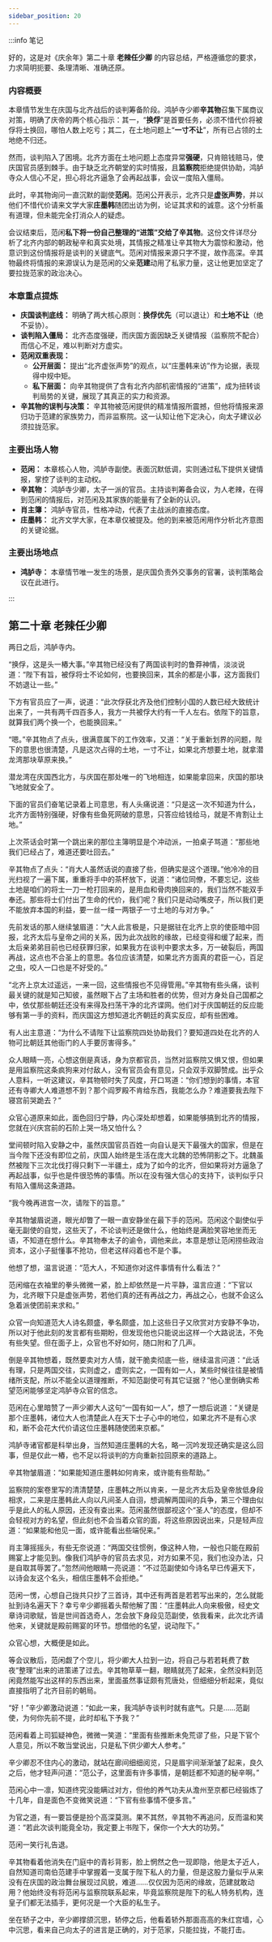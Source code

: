 ```yaml
---
sidebar_position: 20
---
```


:::info 笔记

好的，这是对《庆余年》第二十章 **老辣任少卿** 的内容总结，严格遵循您的要求，力求简明扼要、条理清晰、准确还原。

### 内容概要

本章情节发生在庆国与北齐战后的谈判筹备阶段。鸿胪寺少卿**辛其物**召集下属商议对策，明确了庆帝的两个核心指示：其一，“**换俘**”是首要任务，必须不惜代价将被俘将士换回，哪怕人数上吃亏；其二，在土地问题上“**一寸不让**”，所有已占领的土地绝不归还。

然而，谈判陷入了困境。北齐方面在土地问题上态度异常**强硬**，只肯赔钱赔马，使庆国官员感到棘手。由于缺乏北齐朝堂的实时情报，且**监察院**拒绝提供协助，鸿胪寺众人信心不足，担心将北齐逼急了会再起战事，会议一度陷入僵局。

此时，辛其物询问一直沉默的副使**范闲**。范闲公开表示，北齐只是**虚张声势**，并以他们不惜代价请来文学大家**庄墨韩**随团出访为例，论证其求和的诚意。这个分析虽有道理，但未能完全打消众人的疑虑。

会议结束后，范闲**私下将一份自己整理的“进策”交给了辛其物**。这份文件详尽分析了北齐内部的朝政秘辛和真实处境，其情报之精准让辛其物大为震惊和激动，他意识到这份情报将是谈判的关键底气。范闲对情报来源只字不提，故作高深。辛其物最终将情报的来源误认为是范闲的父亲**范建**动用了私家力量，这让他更加坚定了要拉拢范家的政治决心。

### 本章重点提炼

*   **庆国谈判底线：** 明确了两大核心原则：**换俘优先**（可以退让）和**土地不让**（绝不妥协）。
*   **谈判陷入僵局：** 北齐态度强硬，而庆国方面因缺乏关键情报（监察院不配合）而信心不足，难以判断对方虚实。
*   **范闲双重表现：**
    *   **公开层面：** 提出“北齐虚张声势”的观点，以“庄墨韩来访”作为论据，表现得中规中矩。
    *   **私下层面：** 向辛其物提供了含有北齐内部机密情报的“进策”，成为扭转谈判局势的关键，展现了其真正的实力和资源。
*   **辛其物的误判与决策：** 辛其物被范闲提供的精准情报所震撼，但他将情报来源归功于范建的家族势力，而非监察院。这一认知让他下定决心，向太子建议必须拉拢范家。

### 主要出场人物

*   **范闲：** 本章核心人物，鸿胪寺副使。表面沉默低调，实则通过私下提供关键情报，掌控了谈判的主动权。
*   **辛其物：** 鸿胪寺少卿，太子一派的官员。主持谈判筹备会议，为人老辣，在得到范闲的情报后，对范闲及其家族的能量有了全新的认识。
*   **肖主簿：** 鸿胪寺官员，性格冲动，代表了主战派的直接态度。
*   **庄墨韩：** 北齐文学大家，在本章仅被提及。他的到来被范闲用作分析北齐意图的关键论据。

### 主要出场地点

*   **鸿胪寺：** 本章情节唯一发生的场景，是庆国负责外交事务的官署，谈判策略会议在此进行。

:::

## 第二十章 **老辣任少卿**

两日之后，鸿胪寺内。

“换俘，这是头一樁大事。”辛其物已经没有了两国谈判时的鲁莽神情，淡淡说道：“陛下有旨，被俘将士不论如何，也要换回来，其余的都是小事，这方面我们不妨退让一些。”

下方有官员应了一声，说道：“此次俘获北齐及他们控制小国的人数已经大致统计出来了，一共有两千四百多人，我方一共被俘大约有一千人左右。依陛下的旨意，就算我们两个换一个，也能换回来。”

“嗯。”辛其物点了点头，很满意属下的工作效率，又道：“关于重新划界的问题，陛下的意思也很清楚，凡是这次占得的土地，一寸不让，如果北齐想要土地，就拿潜龙湾那块草原来换。”

潜龙湾在庆国西北方，与庆国在那处唯一的飞地相连，如果能拿回来，庆国的那块飞地就安全了。

下面的官员们奋笔记录着上司意思，有人头痛说道：“只是这一次不知道为什么，北齐方面特别强硬，好像有些鱼死网破的意思，只答应给钱给马，就是不肯割让土地。”

上次茶话会时第一个跳出来的那位主簿明显是个冲动派，一拍桌子骂道：“那些地我们已经占了，难道还要吐回去。”

辛其物点了点头：“肖大人虽然话说的直接了些，但确实是这个道理。”他冷冷的目光扫视了一遍下属，重重将手中的茶杯放下，说道：“诸位同僚，不要忘记，这些土地是咱们的将士一刀一枪打回来的，是用血和骨肉换回来的，我们当然不能双手奉还。那些将士们付出了生命的代价，我们呢？我们只是动动嘴皮子，所以我们更不能放弃本国的利益，要一丝一缕一两银子一寸土地的与对方争。”

先前发话的那人继续皱眉道：“大人此言极是，只是据驻在北齐上京的使臣暗中回报，北齐太后与皇帝之间的关系，因为此次战败的缘故，已经变得和缓了起来，而太后亲弟弟目前也已经获罪归家，如果我方在谈判中要求太多，万一破裂后，两国再战，这点也不合圣上的意思。各位应该清楚，如果北齐方面真的君臣一心，百足之虫，咬人一口也是不好受的。”

“北齐上京太过遥远，一来一回，这些情报也不见得管用。”辛其物有些头痛，谈判最关键的就是知己知彼，虽然眼下占了主场和胜者的优势，但对方身处自己国都之中，依仗那些朝廷还没有来得及扫荡干净的北齐谍网。他们对于庆国朝廷的反应能够有第一手的资料，而庆国这方想知道北齐朝廷的真实反应，却有些困难。

有人出主意道：“为什么不请陛下让监察院四处协助我们？要知道四处在北齐的人物可比朝廷其他衙门的人手要厉害得多。”

众人眼睛一亮，心想这倒是真话，身为京都官员，当然对监察院又惧又恨，但如果是用监察院这条疯狗来对付敌人，没有官员会有意见，只会双手双脚赞成。出乎众人意料，一听这建议，辛其物顿时失了风度，开口骂道：“你们想到的事情，本官还有寺卿大人难道想不到？那个阎罗殿不肯给东西，我能怎么办？难道要我去陛下寝宫前哭跪去？”

众官心道原来如此，面色回归宁静，内心深处却想着，如果能够搞到北齐的情报，您就在兴庆宫前的石阶上哭一场又怕什么？

堂间顿时陷入安静之中，虽然庆国官员百姓一向自认是天下最强大的国家，但是在当今陛下还没有即位之前，庆国人始终是生活在庞大北魏的恐怖阴影之下。北魏虽然被陛下三次北伐打得只剩下一半疆土，成为了如今的北齐，但如果将对方逼急了再起战事，似乎也是件很恐怖的事情。所以在没有强大信心的支持下，谈判似乎只有陷入僵局这条道路。

“我今晚再进宫一次，请陛下的旨意。”

辛其物皱眉说道，眼光却瞥了一眼一直安静坐在最下手的范闲。范闲这个副使似乎毫无副使的自觉，这些天了，不论谈判还是做什么，他始终是满脸笑容地坐而无语，不知道在想什么。辛其物奉太子的谕令，调他来此，本意是想让范闲捞些政治资本，这小子挺懂事不抢功，但老这样闷着也不是个事。

他想了想，温言说道：“范大人，不知道你对这件事情有什么看法？”

范闲缩在衣袖里的拳头微微一紧，脸上却依然是一片平静，温言应道：“下官以为，北齐眼下只是虚张声势，若他们真的还有再战之力，再战之心，也就不会这么急着派使团前来求和。”

众官一向知道范大人诗名颇盛，拳名颇盛，加上这些日子又欣赏对方安静不争功，所以对于他此刻的发言都有些期盼，但发现他也只能说出这样一个大路说法，不免有些失望。但在面子上，众官也不好如何，随口附和了几声。

倒是辛其物想着，既然要卖对方人情，就干脆卖彻底一些，继续温言问道：“此话有理，只是两国交往，实则虚之，虚则实之，一国有如一人，某些时候往往是被情绪所支配，所以不能全以道理推断，不知范副使可有其它证据？”他心里倒确实希望范闲能够坚定鸿胪寺众官的信念。

范闲在心里暗赞了一声少卿大人这句“一国有如一人”，想了一想后说道：“关键是那个庄墨韩，诸位大人也清楚此人在天下士子心中的地位，如果北齐不是有心求和，断不会花大代价请这位庄墨韩随使团来京都。”

鸿胪寺诸官都是科举出身，当然知道庄墨韩的大名，略一沉吟发现还确实是这么回事，但是仅此一樁，也不足以将谈判的方向重新拉回原来的道路上。

辛其物皱眉道：“如果能知道庄墨韩如何肯来，或许能有些帮助。”

监察院的案卷里写的清清楚楚，庄墨韩之所以肯来，一是北齐太后及皇帝放低身段相求，二来是庄墨韩此人向以凡间圣人自诩，想调解两国间的兵争，第三个理由似乎是此人的私人原因，还没有查出来。范闲虽然很鄙视这个“圣人”的态度，但却不会轻视对方的名望，但此刻也不会当着众官的面，将这些原因说出来，只是轻声应道：“如果能和他见一面，或许能看出些端倪来。”

肖主簿摇摇头，有些无奈说道：“两国交往惯例，像这种人物，一般也只能在殿前赐宴上才能见到。像我们鸿胪寺的官员去求见，对方如果不见，我们也没办法，只是自取其辱罢了。”忽然间他眼睛一亮说道：“不过范副使如今诗名早已传遍天下，以诗会友这个名头，相信庄墨韩不会拒绝。”

范闲一愣，心想自己拢共只抄了三首诗，其中还有两首是若若写出来的，怎么就能扯到诗名遍天下？幸亏辛少卿摇着头帮他解了围：“庄墨韩此人向来极傲，经史文章诗词歌赋，皆是世间首选奇人，怎会放下身段见范副使，依我看来，此次北齐请他来，关键就是殿前赐宴的环节。想借他的名望，说动陛下。”

众官心想，大概便是如此。

等会议散后，范闲觑了个空儿，将少卿大人拉到一边，将自己与若若耗费了数夜“整理”出来的进策递了过去。辛其物草草一翻，眼睛就亮了起来，全然没料到范闲竟然能写出这样的东西出来，里面虽然事证颇有荒唐处，但细细分析起来，竟似直接指明了北齐目前的朝局。

“好！”辛少卿激动说道：“如此一来，我鸿胪寺谈判时就有底气。只是……范副使，为何你先前不提，此时却私下予我？”

范闲看着上司狐疑神色，微微一笑道：“里面有些推断未免荒谬了些，只是下官个人意见，所以不敢当堂说出，只是私下供少卿大人参考。”

辛少卿忍不住内心的激动，就站在廊间细细阅览，只是眉宇间渐渐皱了起来，良久之后，他才轻声问道：“范公子，这里面有许多事情，是朝廷都不知道的秘辛啊。”

范闲心中一凛，知道终究没能瞒过对方，但他的养气功夫从澹州至京都已经锻炼了十几年，自是面色不变微笑说道：“下官有些事情不便多言。”

为官之道，有一要旨便是扮个高深莫测。果不其然，辛其物不再追问，反而温和笑道：“若此次谈判能竟全功，我定要上书陛下，保你一个大大的功劳。”

范闲一笑行礼告退。

辛其物看着他消失在门庭中的青衫背影，脸上惘然之色一现即隐，他是太子近人，自然知道司南伯范建手中掌握着一支属于陛下私人的力量，但是这股力量似乎从来没有在庆国的政治舞台展现过风貌，难道……仅仅因为范闲的缘故，范建就敢动用？他始终没有将范闲与监察院联系起来，毕竟监察院是陛下的私人特务机构，连皇子们都无法插手，更何况是一个大臣的私生子。

坐在轿子之中，辛少卿撑颌沉思，轿停之后，他看着轿外那面高高的朱红宫墙，心中沉思，看来自己向太子的进言是正确的，对于范家，只能拉拢，不能打击。

